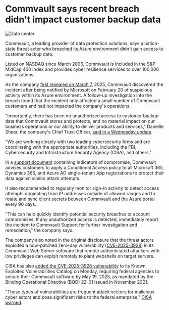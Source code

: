 # Commvault says recent breach didn't impact customer backup data

![Data center](https://www.bleepstatic.com/content/hl-images/2024/01/04/Hacker_datacenter.jpg)

Commvault, a leading provider of data protection solutions, says a nation-state threat actor who breached its Azure environment didn't gain access to customer backup data.

Listed on NASDAQ since March 2006, Commvault is included in the S&P MidCap 400 Index and provides cyber resilience services to over 100,000 organizations.

As the company [first revealed on March 7](https://www.commvault.com/blogs/security-advisory-march-7-2025), 2025, Commvault discovered the incident after being notified by Microsoft on February 20 of suspicious activity within its Azure environment. A follow-up investigation into the breach found that the incident only affected a small number of Commvault customers and had not impacted the company's operations.

"Importantly, there has been no unauthorized access to customer backup data that Commvault stores and protects, and no material impact on our business operations or our ability to deliver products and services," Danielle Sheer, the company's Chief Trust Officer, [said in a Wednesday update](https://www.commvault.com/blogs/notice-security-advisory-update).

"We are working closely with two leading cybersecurity firms and are coordinating with the appropriate authorities, including the FBI, Cybersecurity and Infrastructure Security Agency (CISA), and others."

In a [support document](https://kb.commvault.com/article/87661) containing indicators of compromise, Commvault advises customers to apply a Conditional Access policy to all Microsoft 365, Dynamics 365, and Azure AD single-tenant App registrations to protect their data against similar attack attempts.

It also recommended to regularly monitor sign-in activity to detect access attempts originating from IP addresses outside of allowed ranges and to rotate and sync client secrets between Commvault and the Azure portal every 90 days.

"This can help quickly identify potential security breaches or account compromises. If any unauthorized access is detected, immediately report the incident to Commvault Support for further investigation and remediation," the company says.

The company also noted in the original disclosure that the threat actors exploited a now-patched zero-day vulnerability ([CVE-2025-3928](https://documentation.commvault.com/securityadvisories/CV%5F2025%5F03%5F1.html)) in its Commvault Web Server software that remote authenticated attackers with low privileges can exploit remotely to plant webshells on target servers.

CISA has also [added the CVE-2025-3928 vulnerability](https://www.cisa.gov/known-exploited-vulnerabilities-catalog?search%5Fapi%5Ffulltext=CVE-2025-3928&field%5Fdate%5Fadded%5Fwrapper=all&field%5Fcve=&sort%5Fby=field%5Fdate%5Fadded&items%5Fper%5Fpage=20&url=) to its Known Exploited Vulnerabilities Catalog on Monday, requiring federal agencies to secure their Commvault software by May 19, 2025, as mandated by the Binding Operational Directive (BOD) 22-01 issued in November 2021.

"These types of vulnerabilities are frequent attack vectors for malicious cyber actors and pose significant risks to the federal enterprise," [CISA warned](https://www.cisa.gov/news-events/alerts/2025/04/28/cisa-adds-three-known-exploited-vulnerabilities-catalog).